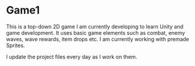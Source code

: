 # Game1

This is a top-down 2D game I am currently developing to learn Unity and game development. It uses basic game elements such as combat, enemy waves, wave rewards, item drops etc. I am currently working with premade Sprites.

I update the project files every day as I work on them.
